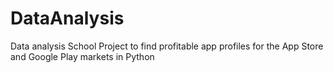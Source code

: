# DataAnalysis
Data analysis School Project to find profitable app profiles for the App Store and Google Play markets in Python
